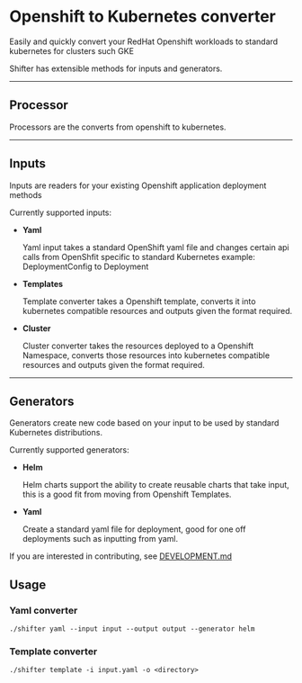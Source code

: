 # Openshift to Kubernetes converter

Easily and quickly convert your RedHat Openshift workloads to standard kubernetes for clusters such GKE

Shifter has extensible methods for inputs and generators.

-----------------

## Processor

Processors are the converts from openshift to kubernetes.

-----------------

## Inputs

Inputs are readers for your existing Openshift application deployment methods

Currently supported inputs:


* **Yaml**

  Yaml input takes a standard OpenShift yaml file and changes certain api calls from OpenShfit specific to standard Kubernetes example: DeploymentConfig to Deployment

* **Templates**

  Template converter takes a Openshift template, converts it into kubernetes compatible resources and outputs given the format required.

* **Cluster**

  Cluster converter takes the resources deployed to a Openshift Namespace, converts those resources into kubernetes compatible resources and outputs given the format required. 

----------------

## Generators

Generators create new code based on your input to be used by standard Kubernetes distributions.

Currently supported generators:

* **Helm**

  Helm charts support the ability to create reusable charts that take input, this is a good fit from moving from Openshift Templates.

* **Yaml** 

  Create a standard yaml file for deployment, good for one off deployments such as inputting from yaml.

If you are interested in contributing, see [DEVELOPMENT.md](./DEVELOPMENT.md)

## Usage

### Yaml converter
```./shifter yaml --input input --output output --generator helm```

### Template converter
```./shifter template -i input.yaml -o <directory>```
